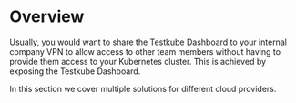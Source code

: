 # Overview

Usually, you would want to share the Testkube Dashboard to your internal company VPN to allow access to other team members without having to provide them access to your Kubernetes cluster. This is achieved by exposing the Testkube Dashboard. 

In this section we cover multiple solutions for different cloud providers.
